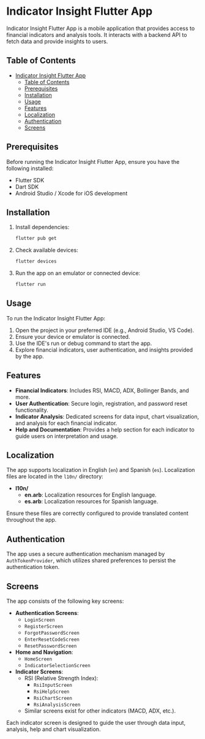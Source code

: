 # Indicator Insight Flutter App

Indicator Insight Flutter App is a mobile application that provides access to financial indicators and analysis tools.
It interacts with a backend API to fetch data and provide insights to users.

## Table of Contents

- [Indicator Insight Flutter App](#indicator-insight-flutter-app)
  - [Table of Contents](#table-of-contents)
  - [Prerequisites](#prerequisites)
  - [Installation](#installation)
  - [Usage](#usage)
  - [Features](#features)
  - [Localization](#localization)
  - [Authentication](#authentication)
  - [Screens](#screens)

## Prerequisites

Before running the Indicator Insight Flutter App, ensure you have the following installed:

- Flutter SDK
- Dart SDK
- Android Studio / Xcode for iOS development

## Installation

1. Install dependencies:
   ```bash
   flutter pub get
   ```

2. Check available devices:
   ```bash
   flutter devices
   ```

3. Run the app on an emulator or connected device:
   ```bash
   flutter run
   ```

## Usage

To run the Indicator Insight Flutter App:

1. Open the project in your preferred IDE (e.g., Android Studio, VS Code).
2. Ensure your device or emulator is connected.
3. Use the IDE's run or debug command to start the app.
4. Explore financial indicators, user authentication, and insights provided by the app.

## Features

- **Financial Indicators**: Includes RSI, MACD, ADX, Bollinger Bands, and more.
- **User Authentication**: Secure login, registration, and password reset functionality.
- **Indicator Analysis**: Dedicated screens for data input, chart visualization, and analysis for each financial indicator.
- **Help and Documentation**: Provides a help section for each indicator to guide users on interpretation and usage.

## Localization

The app supports localization in English (`en`) and Spanish (`es`). Localization files are located in the `l10n/` directory:

- **l10n/**
  - **en.arb**: Localization resources for English language.
  - **es.arb**: Localization resources for Spanish language.

Ensure these files are correctly configured to provide translated content throughout the app.

## Authentication

The app uses a secure authentication mechanism managed by `AuthTokenProvider`, which utilizes shared preferences to persist the authentication token.

## Screens

The app consists of the following key screens:

- **Authentication Screens**:
  - `LoginScreen`
  - `RegisterScreen`
  - `ForgotPasswordScreen`
  - `EnterResetCodeScreen`
  - `ResetPasswordScreen`
- **Home and Navigation**:
  - `HomeScreen`
  - `IndicatorSelectionScreen`
- **Indicator Screens**:
  - RSI (Relative Strength Index):
    - `RsiInputScreen`
    - `RsiHelpScreen`
    - `RsiChartScreen`
    - `RsiAnalysisScreen`
  - Similar screens exist for other indicators (MACD, ADX, etc.).

Each indicator screen is designed to guide the user through data input, analysis, help and chart visualization.